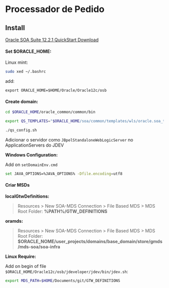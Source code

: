# Processador de Pedido

## Install
[Oracle SOA Suite 12.2.1 QuickStart Download](http://www.oracle.com/technetwork/middleware/soasuite/downloads/soasuite1221-quickstartdownload-3050431.html)

#### Set $ORACLE_HOME:

Linux mint:

```bash
sudo xed ~/.bashrc
```
add:
```
export ORACLE_HOME=$HOME/Oracle/Oracle12c/osb
```

#### Create domain:


```bash
cd $ORACLE_HOME/oracle_common/common/bin

export QS_TEMPLATES="$ORACLE_HOME/soa/common/templates/wls/oracle.soa_template.jar, $ORACLE_HOME/osb/common/templates/wls/oracle.osb_template.jar"

./qs_config.sh

```

Adicionar o servidor como `JBpelStandaloneWebLogicServer` no ApplicationServers do JDEV

**Windows Configuration:**

Add on `setDomainEnv.cmd`

```bash
set JAVA_OPTIONS=%JAVA_OPTIONS% -Dfile.encoding=utf8
```

#### Criar MSDs
**localGtwDefinitions:**

> Resources > New SOA-MDS Connection > File Based MDS > MDS Root Folder: **%PATH%/GTW_DEFINITIONS**

**oramds:**

> Resources > New SOA-MDS Connection > File Based MDS > MDS Root Folder: **$ORACLE_NOME/user_projects/domains/base_domain/store/gmds/mds-soa/soa-infra**

**Linux Require:**

Add on begin of file `$ORACLE_HOME/Oracle12c/osb/jdeveloper/jdev/bin/jdev.sh`:

```bash
export MDS_PATH=$HOME/Documents/git/GTW_DEFINITIONS
```
